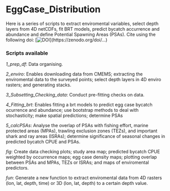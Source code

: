 # EggCase_Distribution

Here is a series of scripts to extract enviromental variables, select depth layers from 4D netCDFs, fit BRT models, predict bycatch accurrence and abundance and define Potential Spawning Areas (PSAs).
Cite using the following doi:
[![DOI](https://zenodo.org/...)](https://zenodo.org/doi/...)

### Scripts available
*1_prep_df*: Data organising.

*2_enviro*: Enables downloading data from CMEMS; extracting the enviromental data to the surveyed points; select depth layers in 4D enviro rasters; and generating stacks.

*3_Subsetting_Checking_data*: Conduct pre-fitting checks on data.

*4_Fitting_brt*: Enables fitting a brt models to predict egg case bycatch ocurrence and abundance; use bootstrap methods to deal with stochasticity; make spatial predictions; determine PSAs

*5_calcPSAs*:  Analyse the overlap of PSAs with fishing effort, marine protected areas (MPAs), trawling exclusion zones (TEZs), and important shark and ray areas (ISRAs); determine significance of seasonal changes in predicted bycatch CPUE and PSAs. 

*fig*: Create data checking plots; study area map; predicted bycatch CPUE weighted by occurrence maps; egg case density maps; plotting overlap between PSAs and MPAs, TEZs or ISRAs; and maps of enviromental predictors.

*fun*: Generate a new function to extract enviromental data from 4D rasters (lon, lat, depth, time) or 3D (lon, lat, depth) to a certain depth value.
